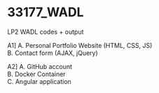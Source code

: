 # 33177_WADL
LP2 WADL codes + output

A1] A. Personal Portfolio Website (HTML, CSS, JS)  
    B. Contact form (AJAX, jQuery)  
    
A2] A. GitHub account  
    B. Docker Container  
    C. Angular application  
